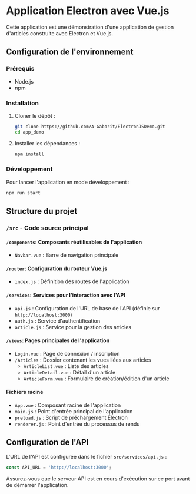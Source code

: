 # Application Electron avec Vue.js

Cette application est une démonstration d'une application de gestion d'articles construite avec Electron et Vue.js.

## Configuration de l'environnement

### Prérequis
- Node.js
- npm

### Installation

1. Cloner le dépôt :
   ```bash
   git clone https://github.com/A-Gaborit/ElectronJSDemo.git
   cd app_demo
   ```

2. Installer les dépendances :
   ```bash
   npm install
   ```

### Développement

Pour lancer l'application en mode développement :
```bash
npm run start
```

## Structure du projet

### `/src` - Code source principal

#### `/components`: Composants réutilisables de l'application
- `Navbar.vue` : Barre de navigation principale

#### `/router`: Configuration du routeur Vue.js
- `index.js` : Définition des routes de l'application

#### `/services`: Services pour l'interaction avec l'API
- `api.js` : Configuration de l'URL de base de l'API (définie sur `http://localhost:3000`)
- `auth.js` : Service d'authentification
- `article.js` : Service pour la gestion des articles

#### `/views`: Pages principales de l'application
- `Login.vue` : Page de connexion / inscription
- `/Articles` : Dossier contenant les vues liées aux articles
  - `ArticleList.vue` : Liste des articles
  - `ArticleDetail.vue` : Détail d'un article
  - `ArticleForm.vue` : Formulaire de création/édition d'un article

#### Fichiers racine
- `App.vue` : Composant racine de l'application
- `main.js` : Point d'entrée principal de l'application
- `preload.js` : Script de préchargement Electron
- `renderer.js` : Point d'entrée du processus de rendu

## Configuration de l'API

L'URL de l'API est configurée dans le fichier `src/services/api.js` :
```javascript
const API_URL = 'http://localhost:3000';
```

Assurez-vous que le serveur API est en cours d'exécution sur ce port avant de démarrer l'application.
